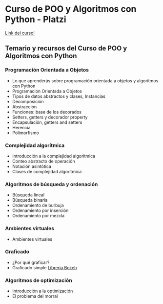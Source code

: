 # Curso de POO y Algoritmos con Python - Platzi

[Link del curso!](https://platzi.com/cursos/poo-python/)

## Temario y recursos del Curso de POO y Algoritmos con Python

### Programación Orientada a Objetos
* Lo que aprenderás sobre programación orientada a objetos y algoritmos con Python
* Programación Orientada a Objetos
* Tipos de datos abstractos y clases, Instancias
* Decomposición
* Abstracción
* Funciones: base de los decorados
* Setters, getters y decorador property
* Encapsulación, getters and setters
* Herencia
* Polimorfismo

### Complejidad algorítmica
* Introducción a la complejidad algorítmica
* Conteo abstracto de operación
* Notación asintótica
* Clases de complejidad algorítmica

### Algoritmos de búsqueda y ordenación
* Búsqueda lineal
* Búsqueda binaria
* Ordenamiento de burbuja
* Ordenamiento por inserción
* Ordenamiento por mezcla

### Ambientes virtuales
* Ambientes virtuales

### Graficado
* ¿Por qué graficar?
* Graficado simple  [Libreria Bokeh](https://docs.bokeh.org/en/latest/index.html)

### Algoritmos de optimización
* Introducción a la optimización
* El problema del morral